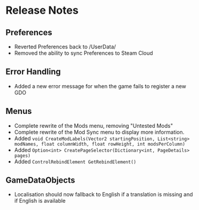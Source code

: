# Release Notes

## Preferences

- Reverted Preferences back to /UserData/
- Removed the ability to sync Preferences to Steam Cloud

## Error Handling

- Added a new error message for when the game fails to register a new GDO

## Menus

- Complete rewrite of the Mods menu, removing "Untested Mods"
- Complete rewrite of the Mod Sync menu to display more information.
- Added `void CreateModLabels(Vector2 startingPosition, List<string> modNames, float columnWidth, float rowHeight, int modsPerColumn)`
- Added `Option<int> CreatePageSelector(Dictionary<int, PageDetails> pages)`
- Added `ControlRebindElement GetRebindElement()`

## GameDataObjects

- Localisation should now fallback to English if a translation is missing and if English is available